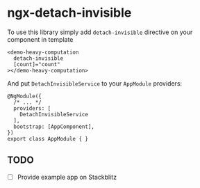 # ngx-detach-invisible

To use this library simply add `detach-invisible` directive on your component in template

```angular2
<demo-heavy-computation
  detach-invisible
  [count]="count"
></demo-heavy-computation>
```
And put `DetachInvisibleService` to your `AppModule` providers:

```angular2
@NgModule({
  /* ... */
  providers: [
    DetachInvisibleService
  ],
  bootstrap: [AppComponent],
})
export class AppModule { }

```


## TODO

- [ ] Provide example app on Stackblitz

